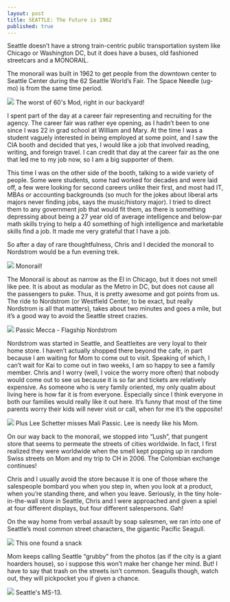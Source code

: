 ```yaml
---
layout: post
title: SEATTLE: The Future is 1962
published: true
---
```


Seattle doesn’t have a strong train-centric public transportation system like Chicago or Washington DC, but it does have a buses, old fashioned streetcars and a MONORAIL.

The monorail was built in 1962 to get people from the downtown center to Seattle Center during the 62 Seattle World’s Fair. The Space Needle (ug-mo) is from the same time period.

![](https://s3.amazonaws.com/orcatown/p1000204.jpg)
The worst of 60's Mod, right in our backyard!

I spent part of the day at a career fair representing and recruiting for the agency. The career fair was rather eye opening, as I hadn’t been to one since I was 22 in grad school at William and Mary. At the time I was a student vaguely interested in being employed at some point, and I saw the CIA booth and decided that yes, I would like a job that involved reading, writing, and foreign travel.   I can credit that day at the career fair as the one that led me to my job now, so I am a big supporter of them.

This time I was on the other side of the booth, talking to a wide variety of people. Some were students, some had worked for decades and were laid off, a few were looking for second careers unlike their first, and most had IT, MBAs or accounting backgrounds (so much for the jokes about liberal arts majors never finding jobs, says the music/history major). I tried to direct them to any government job that would fit them, as there is something depressing about being a 27 year old of average intelligence and below-par math skills trying to help a 40 something of high intelligence and marketable skills find a job.  It made me very grateful that I have a job.

So after a day of rare thoughtfulness, Chris and I decided the monorail to Nordstrom would be a fun evening trek.

![](https://s3.amazonaws.com/orcatown/p1000198.jpg)
Monorail!

The Monorail is about as narrow as the El in Chicago, but it does not smell like pee. It is about as modular as the Metro in DC, but does not cause all the passengers to puke. Thus, it is pretty awesome and got points from us. The ride to Nordstrom (or Westfield Center, to be exact, but really Nordstrom is all that matters), takes about two minutes and goes a mile, but it’s a good way to avoid the Seattle street crazies.

![](https://s3.amazonaws.com/orcatown/p1000201.jpg)
Passic Mecca - Flagship Nordstrom

Nordstrom was started in Seattle, and Seattleites are very loyal to their home store. I haven’t actually shopped there beyond the cafe, in part because I am waiting for Mom to come out to visit. Speaking of which, I can’t wait for Kai to come out in two weeks, I am so happy to see a family member. Chris and I worry (well, I voice the worry more often) that nobody would come out to see us because it is so far and tickets are relatively expensive.  As someone who is very family oriented, my only qualm about living here is how far it is from everyone.  Especially since I think everyone in both our families would really like it out here. It’s funny that most of the time parents worry their kids will never visit or call, when for me it’s the opposite!

![](https://s3.amazonaws.com/orcatown/p1000048.jpg)
Plus Lee Schetter misses Mali Passic. Lee is needy like his Mom.

On our way back to the monorail, we stopped into “Lush”, that pungent store that seems to permeate the streets of cities worldwide. In fact, I first realized they were worldwide when the smell kept popping up in random Swiss streets on Mom and my trip to CH in 2006.  The Colombian exchange continues!

Chris and I usually avoid the store because it is one of those where the salespeople bombard you when you step in, when you look at a product, when you’re standing there, and when you leave. Seriously, in the tiny hole-in-the-wall store in Seattle, Chris and I were approached and given a spiel at four different displays, but four different salespersons. Gah!

On the way home from verbal assault by soap salesmen, we ran into one of Seattle’s most common street characters, the gigantic Pacific Seagull.

![](https://s3.amazonaws.com/orcatown/p1000206.jpg)
This one found a snack

Mom keeps calling Seattle “grubby” from the photos (as if the city is a giant hoarders house), so i suppose this won’t make her change her mind. But! I have to say that trash on the streets isn’t common. Seagulls though, watch out, they will pickpocket you if given a chance.

![](https://s3.amazonaws.com/orcatown/p1000205.jpg)
Seattle's MS-13.
